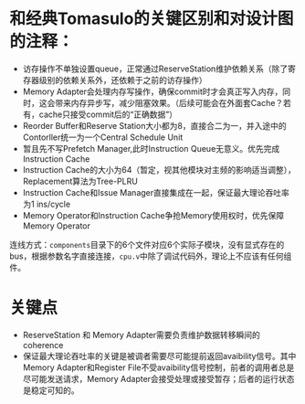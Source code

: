 # 和经典Tomasulo的关键区别和对设计图的注释：
- 访存操作不单独设置queue，正常通过ReserveStation维护依赖关系（除了寄存器级别的依赖关系外，还依赖于之前的访存操作）
- Memory Adapter会处理内存写操作，确保commit时才会真正写入内存，同时，这会带来内存异步写，减少阻塞效果。（后续可能会在外面套Cache？若有，cache只接受commit后的“正确数据”）
- Reorder Buffer和Reserve Station大小都为8，直接合二为一，并入途中的Contorller统一为一个Central Schedule Unit
- 暂且先不写Prefetch Manager,此时Instruction Queue无意义。优先完成Instruction Cache
- Instruction Cache的大小为64（暂定，视其他模块对主频的影响适当调整），Replacement算法为Tree-PLRU
- Instruction Cache和Issue Manager直接集成在一起，保证最大理论吞吐率为1 ins/cycle
- Memory Operator和Instruction Cache争抢Memory使用权时，优先保障Memory Operator

连线方式：`components`目录下的6个文件对应6个实际子模块，没有显式存在的bus，根据参数名字直接连接，`cpu.v`中除了调试代码外，理论上不应该有任何组件。

# 关键点
- ReserveStation 和 Memory Adapter需要负责维护数据转移瞬间的coherence
- 保证最大理论吞吐率的关键是被调者需要尽可能提前返回avaibility信号。其中Memory Adapter和Register File不受avaibility信号控制，前者的调用者总是尽可能发送请求，Memory Adapter会接受处理或接受暂存；后者的运行状态是稳定可知的。